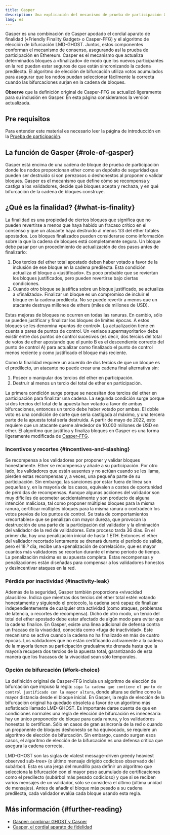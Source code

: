 ```yaml
---
title: Gasper
description: Una explicación del mecanismo de prueba de participación Gasper.
lang: es
---
```


Gasper es una combinación de Casper apodado el cordial aparato de finalidad («Friendly Finality Gadget» o Casper-FFG) y el algoritmo de elección de bifurcación LMD-GHOST. Juntos, estos componentes conforman el mecanismo de consenso, asegurando así la prueba de participación en Ethereum. Casper es el mecanismo que actualiza determinados bloques a «finalizado» de modo que los nuevos participantes en la red puedan estar seguros de que están sincronizando la cadena predilecta. El algoritmo de elección de bifurcación utiliza votos acumulados para asegurar que los nodos puedan seleccionar fácilmente la correcta cuando las bifurcaciones surjan en la cadena de bloques.

**Observe** que la definición original de Casper-FFG se actualizó ligeramente para su inclusión en Gasper. En esta página consideramos la versión actualizada.

## Pre requisitos

Para entender este material es necesario leer la página de introducción en la [Prueba de participación](/developers/docs/consensus-mechanisms/pos/).

## La función de Gasper \{#role-of-gasper}

Gasper está encima de una cadena de bloque de prueba de participación donde los nodos proporcionan ether como un depósito de seguridad que pueden ser destruido si son perezosos o deshonestos al proponer o validar bloques. Gasper es el mecanismo que define cómo se recompensa y castiga a los validadores, decide qué bloques acepta y rechaza, y en qué bifurcación de la cadena de bloques construye.

## ¿Qué es la finalidad? \{#what-is-finality}

La finalidad es una propiedad de ciertos bloques que significa que no pueden revertirse a menos que haya habido un fracaso crítico en el consenso y que un atacante haya destruido al menos 1/3 del ether totales apostados. Los bloques finalizados pueden considerarse como información sobre la que la cadena de bloques está completamente segura. Un bloque debe pasar por un procedimiento de actualización de dos pasos antes de finalizarlo:

1. Dos tercios del ether total apostado deben haber votado a favor de la inclusión de ese bloque en la cadena predilecta. Esta condición actualiza el bloque a «justificado». Es poco probable que se reviertan los bloques justificados, pero pueden revertirse bajo ciertas condiciones.
2. Cuando otro bloque se justifica sobre un bloque justificado, se actualiza a «finalizado». Finalizar un bloque es un compromiso de incluir el bloque en la cadena predilecta. No se puede revertir a menos que un atacante destruya millones de ethers (miles de millones de USD).

Estas mejoras de bloques no ocurren en todas las ranuras. En cambio, sólo se pueden justificar y finalizar los bloques de límites épocas. A estos bloques se les denomina «puntos de control». La actualización tiene en cuenta a pares de puntos de control. Un «enlace supermayoritario» debe existir entre dos puntos de control sucesivos (es decir, dos tercios del total de votos de ether apostando que el punto B es el descendiente correcto del punto de control A) para actualizar como finalizado el punto de control menos reciente y como justificado el bloque más reciente.

Como la finalidad requiere un acuerdo de dos tercios de que un bloque es el predilecto, un atacante no puede crear una cadena final alternativa sin:

1. Poseer o manipular dos tercios del ether en participación.
2. Destruir al menos un tercio del total de ether en participación.

La primera condición surge porque se necesitan dos tercios del ether en participación para finalizar una cadena. La segunda condición surge porque si dos tercios del total de la apuesta han votado a favor de ambas bifurcaciones, entonces un tercio debe haber votado por ambas. El doble voto es una condición de corte que sería castigada al máximo, y una tercera parte de la apuesta total sería destruida. A partir de mayo de 2022, esto requiere que un atacante queme alrededor de 10.000 millones de USD en ether. El algoritmo que justifica y finaliza bloques en Gasper es una forma ligeramente modificada de [Casper-FFG](https://arxiv.org/pdf/1710.09437.pdf).

### Incentivos y recortes \{#incentives-and-slashing}

Se recompensa a los validadores por proponer y validar bloques honestamente. Ether se recompensa y añade a su participación. Por otro lado, los validadores que están ausentes y no actúan cuando se les llama, pierden estas recompensas y, a veces, una pequeña parte de su participación. Sin embargo, las sanciones por estar fuera de línea son pequeñas y, en la mayoría de los casos, equivalen a costes de oportunidad de pérdidas de recompensas. Aunque algunas acciones del validador son muy difíciles de acometer accidentalmente y son producto de alguna intención maliciosa, tal como proponer múltiples bloques para la misma ranura, certificar múltiples bloques para la misma ranura o contradecir los votos previos de los puntos de control. Se trata de comportamientos «recortables» que se penalizan con mayor dureza, que provocan la destrucción de una parte de la participación del validador y la eliminación del validador de la red de validadores. Este proceso tarda 36 días. En el primer día, hay una penalización inicial de hasta 1 ETH. Entonces el ether del validador recortado lentamente se drenará durante el período de salida, pero el 18.º día, recibe una «penalización de correlación», que es mayor cuantos más validadores se recortan durante el mismo periodo de tiempo. La penalización máxima es su apuesta completa. Estas recompensas y penalizaciones están diseñadas para compensar a los validadores honestos y desincentivar ataques en la red.

### Pérdida por inactividad \{#inactivity-leak}

Además de la seguridad, Gasper también proporciona «vivacidad plausible». Indica que mientras dos tercios del ether total estén votando honestamente y siguiendo el protocolo, la cadena será capaz de finalizar independientemente de cualquier otra actividad (como ataques, problemas de latencia, o recortes de recompensa). Dicho de otro modo, un tercio del total del ether apostado debe estar afectado de algún modo para evitar que la cadena finalice. En Gasper, existe una línea adicional de defensa contra un fracaso de la vivacidad, conocida como «fuga de inactividad». Este mecanismo se activa cuando la cadena no ha finalizado en más de cuatro épocas. Los validadores que no están certificando activamente a la cadena de la mayoría tienen su participación gradualmente drenada hasta que la mayoría recupera dos tercios de la apuesta total, garantizando de esta manera que los fracasos de la vivacidad sean sólo temporales.

### Opción de bifurcación \{#fork-choice}

La definición original de Casper-FFG incluía un algoritmo de elección de bifurcación que impuso la regla: `siga la cadena que contiene el punto de control justificado con la mayor altura`, donde altura se define como la mayor distancia desde el bloque inicial. En Gasper, la regla de elección de la bifurcación original ha quedado obsoleta a favor de un algoritmo más sofisticado llamado LMD-GHOST. Es importante darse cuenta de que en condiciones normales una regla de elección de bifurcación es innecesaria: hay un único proponedor de bloque para cada ranura, y los validadores honestos lo certifican. Sólo en casos de gran asincronía de la red o cuando un proponente de bloques deshonesto se ha equivocado, se requiere un algoritmo de elección de bifurcación. Sin embargo, cuando surgen esos casos, el algoritmo de elección de la bifurcación es una defensa crítica que asegura la cadena correcta.

LMD-GHOST son las siglas de «latest message-driven greedy heaviest observed sub-tree» (o último mensaje dirigido codicioso observado del subárbol). Esta es una jerga del mundillo para definir un algoritmo que selecciona la bifurcación con el mayor peso acumulado de certificaciones como el predilecto (subárbol más pesado codicioso) y que si se reciben varios mensajes de un validador, sólo se considera el último (última unidad de mensajes). Antes de añadir el bloque más pesado a su cadena predilecta, cada validador evalúa cada bloque usando esta regla.

## Más información \{#further-reading}

- [Gasper: combinar GHOST y Casper](https://arxiv.org/pdf/2003.03052.pdf)
- [Casper, el cordial aparato de fidelidad](https://arxiv.org/pdf/1710.09437.pdf)
